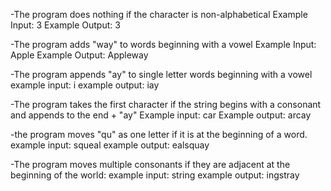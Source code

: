 -The program does nothing if the character is non-alphabetical
  Example Input: 3
  Example Output: 3

-The program adds "way" to words beginning with a vowel
  Example Input: Apple
  Example Output: Appleway

-The program appends "ay" to single letter words beginning with a vowel
  example input: i
  example output: iay

-The program takes the first character if the string begins with a consonant and appends to the end + "ay"
  Example input: car
  Example output: arcay

-the program moves "qu" as one letter if it is at the beginning of a word.
  example input: squeal
  example output: ealsquay

-The program moves multiple consonants if they are adjacent at the beginning of the world:
  example input: string
  example output: ingstray
